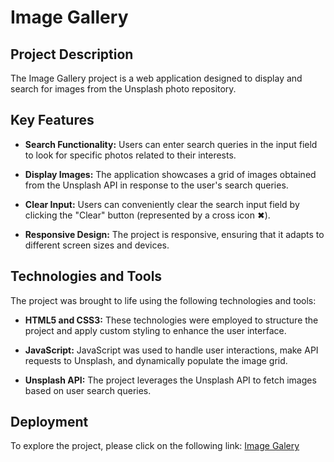 # Image Gallery

## Project Description

The Image Gallery project is a web application designed to display and search for images from the Unsplash photo repository.

## Key Features

- **Search Functionality:** Users can enter search queries in the input field to look for specific photos related to their interests.

- **Display Images:** The application showcases a grid of images obtained from the Unsplash API in response to the user's search queries.

- **Clear Input:** Users can conveniently clear the search input field by clicking the "Clear" button (represented by a cross icon ✖).

- **Responsive Design:** The project is responsive, ensuring that it adapts to different screen sizes and devices.

## Technologies and Tools

The project was brought to life using the following technologies and tools:

- **HTML5 and CSS3:** These technologies were employed to structure the project and apply custom styling to enhance the user interface.

- **JavaScript:** JavaScript was used to handle user interactions, make API requests to Unsplash, and dynamically populate the image grid.

- **Unsplash API:** The project leverages the Unsplash API to fetch images based on user search queries.

## Deployment

To explore the project, please click on the following link: [Image Galery](https://vladdlevshuk.github.io/Image-Gallery/)
